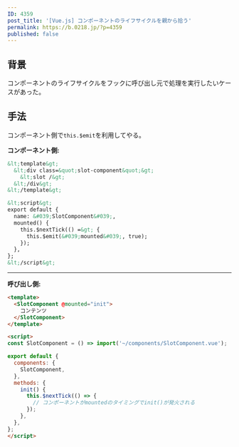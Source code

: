 ```yaml
---
ID: 4359
post_title: '[Vue.js] コンポーネントのライフサイクルを親から拾う'
permalink: https://b.0218.jp/?p=4359
published: false
---
```

## 背景

コンポーネントのライフサイクルをフックに呼び出し元で処理を実行したいケースがあった。


## 手法

コンポーネント側で`this.$emit`を利用してやる。

**コンポーネント側:**

```html
&lt;template&gt;
  &lt;div class=&quot;slot-component&quot;&gt;
    &lt;slot /&gt;
  &lt;/div&gt;
&lt;/template&gt;

&lt;script&gt;
export default {
  name: &#039;SlotComponent&#039;,
  mounted() {
    this.$nextTick(() =&gt; {
      this.$emit(&#039;mounted&#039;, true);
    });
  },
};
&lt;/script&gt;
```

---

**呼び出し側:**

```html
<template>
  <SlotComponent @mounted="init">
    コンテンツ
  </SlotComponent>
</template>

<script>
const SlotComponent = () => import('~/components/SlotComponent.vue');

export default {
  components: {
    SlotComponent,
  },
  methods: {
    init() {
      this.$nextTick(() => {
      	// コンポーネントがmountedのタイミングでinit()が発火される
      });
    },
  },
};
</script>
```